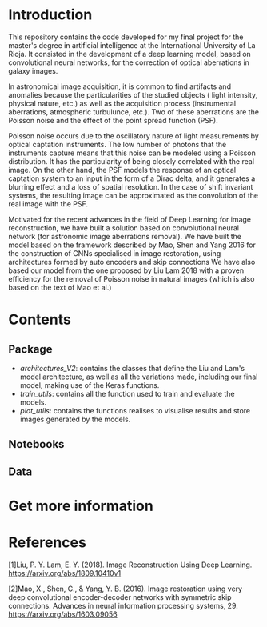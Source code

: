 
# Introduction

This repository contains the code developed for my final project for the master's degree in artificial intelligence at the International University of La Rioja. It consisted in the development of a deep learning model, based on convolutional neural networks, for the correction of optical aberrations in galaxy images.

In astronomical image acquisition, it is common to find artifacts and anomalies because the particularities of the studied objects ( light intensity, physical nature, etc.) as well as the acquisition process (instrumental aberrations, atmospheric turbulunce, etc.). Two of these aberrations are the Poisson noise and the effect of the  point spread function (PSF).

Poisson noise occurs due to the oscillatory nature of light measurements by optical captation instruments. The low number of photons that the instruments capture means that this noise can be modeled using a Poisson distribution. It has the particularity of being closely correlated with the real image. On the other hand, the PSF models the response of an optical captation system to an input in the form of a Dirac delta, and it generates a blurring effect and a loss of spatial resolution. In the case of shift invariant systems, the resulting image can be approximated as the convolution of the real image with the PSF. 

Motivated for the recent advances in the field of Deep Learning for image reconstruction, we have built a solution based on convolutional neural network (for astronomic image aberrations removal). We have built the model based on the framework described by Mao, Shen and Yang 2016 for the construction of CNNs specialised in image restoration, using architectures formed by auto encoders and skip connections We have also based our model from the one proposed by Liu Lam 2018 with a proven efficiency for the removal of Poisson noise in natural images (which is also based on the text of Mao et al.)

# Contents

## Package

- *architectures_V2*: contains the classes that define the Liu and Lam's model architecture, as well as all the variations made, including our final model, making use of the Keras functions.
- *train_utils*: contains all the function used to train and evaluate the models.
- *plot_utils*: contains the functions realises to visualise results and store images generated by the models.

## Notebooks

## Data

# Get more information

# References

[1]Liu, P. Y. Lam, E. Y. (2018). Image Reconstruction Using Deep Learning. https://arxiv.org/abs/1809.10410v1

[2]Mao, X., Shen, C., & Yang, Y. B. (2016). Image restoration using very deep convolutional encoder-decoder networks with symmetric skip connections. Advances in neural information processing systems, 29. https://arxiv.org/abs/1603.09056
